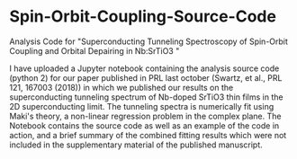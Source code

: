 # Spin-Orbit-Coupling-Source-Code
Analysis Code for "Superconducting Tunneling Spectroscopy of Spin-Orbit Coupling and Orbital Depairing in Nb:SrTiO3 "

I have uploaded a Jupyter notebook containing the analysis source code (python 2) for our paper published in PRL last october (Swartz, et al., PRL 121, 167003 (2018)) in which we published our results on the superconducting tunneling spectrum of Nb-doped SrTiO3 thin films in the 2D superconducting limit. The tunneling spectra is numerically fit using Maki's theory, a non-linear regression problem in the complex plane. The Notebook contains the source code as well as an example of the code in action, and a brief summary of the combined fitting results which were not included in the supplementary material of the published manuscript. 
